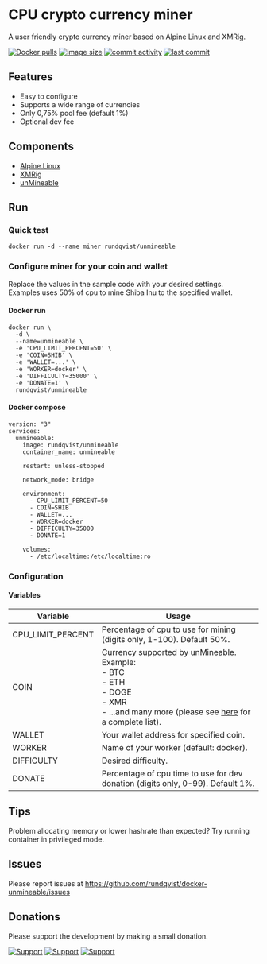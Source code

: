 # CPU crypto currency miner
A user friendly crypto currency miner based on Alpine Linux and XMRig. 

[![Docker pulls](https://img.shields.io/docker/pulls/rundqvist/unmineable.svg)](https://hub.docker.com/r/rundqvist/unmineable)
[![image size](https://img.shields.io/docker/image-size/rundqvist/unmineable.svg)](https://hub.docker.com/r/rundqvist/unmineable)
[![commit activity](https://img.shields.io/github/commit-activity/m/rundqvist/docker-unmineable)](https://github.com/rundqvist/docker-unmineable)
[![last commit](https://img.shields.io/github/last-commit/rundqvist/docker-unmineable.svg)](https://github.com/rundqvist/docker-unmineable)

## Features
* Easy to configure
* Supports a wide range of currencies
* Only 0,75% pool fee (default 1%)
* Optional dev fee

## Components
* [Alpine Linux](https://www.alpinelinux.org)
* [XMRig](https://xmrig.com)
* [unMineable](https://unmineable.com/?ref=1bz8-v3i2)

## Run
### Quick test
```
docker run -d --name miner rundqvist/unmineable
```

### Configure miner for your coin and wallet
Replace the values in the sample code with your desired settings.<br />
Examples uses 50% of cpu to mine Shiba Inu to the specified wallet.

#### Docker run
```
docker run \
  -d \
  --name=unmineable \
  -e 'CPU_LIMIT_PERCENT=50' \
  -e 'COIN=SHIB' \
  -e 'WALLET=...' \
  -e 'WORKER=docker' \
  -e 'DIFFICULTY=35000' \
  -e 'DONATE=1' \
  rundqvist/unmineable
```

#### Docker compose
```
version: "3"
services:
  unmineable:
    image: rundqvist/unmineable
    container_name: unmineable
    
    restart: unless-stopped
    
    network_mode: bridge
    
    environment:
      - CPU_LIMIT_PERCENT=50
      - COIN=SHIB
      - WALLET=...
      - WORKER=docker
      - DIFFICULTY=35000
      - DONATE=1
    
    volumes:
      - /etc/localtime:/etc/localtime:ro
```

### Configuration

#### Variables

| Variable | Usage |
|----------|-------|
| CPU_LIMIT_PERCENT | Percentage of cpu to use for mining (digits only, 1-100). Default 50%. |
| COIN | Currency supported by unMineable.<br />Example:<br/>- BTC<br />- ETH<br />- DOGE<br />- XMR<br/>- ...and many more (please see [here](https://unmineable.com/coins?ref=1bz8-v3i2) for a complete list). |
| WALLET | Your wallet address for specified coin. |
| WORKER | Name of your worker (default: docker). |
| DIFFICULTY | Desired difficulty. |
| DONATE | Percentage of cpu time to use for dev donation (digits only, 0-99). Default 1%. |

## Tips
Problem allocating memory or lower hashrate than expected? Try running container in privileged mode.

## Issues
Please report issues at https://github.com/rundqvist/docker-unmineable/issues

## Donations
Please support the development by making a small donation.

[![Support](https://img.shields.io/badge/support-Flattr-brightgreen)](https://flattr.com/@rundqvist)
[![Support](https://img.shields.io/badge/support-Buy%20me%20a%20coffee-orange)](https://www.buymeacoffee.com/rundqvist)
[![Support](https://img.shields.io/badge/support-PayPal-blue)](https://www.paypal.com/cgi-bin/webscr?cmd=_s-xclick&hosted_button_id=SZ7J9JL9P5DGE&source=url)